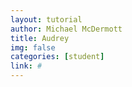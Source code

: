 ```yaml
---
layout: tutorial
author: Michael McDermott
title: Audrey
img: false
categories: [student]
link: #
---
```

